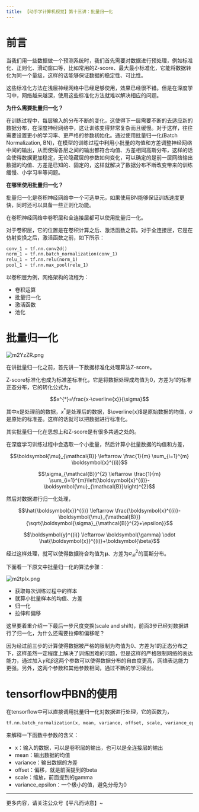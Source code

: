 ```yaml
---
title: 【动手学计算机视觉】第十三讲：批量归一化
---
```


# 前言

当我们用一些数据做一个预测系统时，我们首先需要对数据进行预处理，例如标准化、正则化、滑动窗口等，比如常用的Z-score、最大最小标准化，它能将数据转化为同一个量级，这样的话能够保证数据的稳定性、可比性。

这些标准化方法在浅层神经网络中已经足够使用，效果已经很不错。但是在深度学习中，网络越来越深，使用这些标准化方法就难以解决相应的问题。

<b>为什么需要批量归一化？</b>

在训练过程中，每层输入的分布不断的变化，这使得下一层需要不断的去适应新的数据分布，在深度神经网络中，这让训练变得非常复杂而且缓慢。对于这样，往往需要设置更小的学习率、更严格的参数初始化。通过使用批量归一化(Batch Normalization, BN)，在模型的训练过程中利用小批量的均值和方差调整神经网络中间的输出，从而使得各层之间的输出都符合均值、方差相同高斯分布，这样的话会使得数据更加稳定，无论隐藏层的参数如何变化，可以确定的是前一层网络输出数据的均值、方差是已知的、固定的，这样就解决了数据分布不断改变带来的训练缓慢、小学习率等问题。

<b>在哪里使用批量归一化？</b>

批量归一化是卷积神经网络中一个可选单元，如果使用BN能够保证训练速度更快，同时还可以具备一些正则化功能。

在卷积神经网络中卷积层和全连接层都可以使用批量归一化。

对于卷积层，它的位置是在卷积计算之后、激活函数之前。对于全连接层，它是在仿射变换之后，激活函数之前，如下所示：

```python
conv_1 = tf.nn.conv2d()
norm_1 = tf.nn.batch_normalization(conv_1)
relu_1 = tf.nn.relu(norm_1)
pool_1 = tf.nn.max_pool(relu_1)
```

以卷积层为例，网络架构的流程为：

- 卷积运算
- 批量归一化
- 激活函数
- 池化

# 批量归一化

![m2YzZR.png](https://s2.ax1x.com/2019/08/25/m2YzZR.png)

在讲批量归一化之前，首先讲一下数据标准化处理算法Z-score。

Z-score标准化也成为标准差标准化，它是将数据处理成均值为0，方差为1的标准正态分布，它的转化公式为，

$$x^{*}=\frac{x-\overline{x}}{\sigma}$$

其中$x$是处理前的数据，$x^{*}$是处理后的数据，$\overline{x}$是原始数据的均值，$\sigma$是原始的标准差。这样的话就可以把数据进行标准化。

其实批量归一化在思想上和Z-score是有很多共通之处的。

在深度学习训练过程中会选取一个小批量，然后计算小批量数据的均值和方差，

$$\boldsymbol{\mu}_{\mathcal{B}} \leftarrow \frac{1}{m} \sum_{i=1}^{m} \boldsymbol{x}^{(i)}$$

$$\sigma_{\mathcal{B}}^{2} \leftarrow \frac{1}{m} \sum_{i=1}^{m}\left(\boldsymbol{x}^{(i)}-\boldsymbol{\mu}_{\mathcal{B}}\right)^{2}$$

然后对数据进行归一化处理，

$$\hat{\boldsymbol{x}}^{(i)} \leftarrow \frac{\boldsymbol{x}^{(i)}-\boldsymbol{\mu}_{\mathcal{B}}}{\sqrt{\boldsymbol{\sigma}_{\mathcal{B}}^{2}+\epsilon}}$$

$$\boldsymbol{y}^{(i)} \leftarrow \boldsymbol{\gamma} \odot \hat{\boldsymbol{x}}^{(i)}+\boldsymbol{\beta}$$

经过这样处理，就可以使得数据符合均值为$\boldsymbol{\mu}$、方差为$\sigma_{\mathcal{B}}^{2}$的高斯分布。

下面看一下原文中批量归一化的算法步骤：

![m2tpIx.png](https://s2.ax1x.com/2019/08/25/m2tpIx.png)

- 获取每次训练过程中的样本
- 就算小批量样本的均值、方差
- 归一化
- 拉伸和偏移

这里要着重介绍一下最后一步尺度变换(scale and shift)，前面3步已经对数据进行了归一化，为什么还需要拉伸和偏移呢？

因为经过前三步的计算使得数据被严格的限制为均值为0、方差为1的正态分布之下，这样虽然一定程度上解决了训练困难的问题，但是这样的严格限制网络的表达能力，通过加入$\gamma$和$\beta$这两个参数可以使得数据分布的自由度更高，网络表达能力更强。另外，这两个参数和其他参数相同，通过不断的学习得出。

# tensorflow中BN的使用

在tensorflow中可以直接调用批量归一化对数据进行处理，它的函数为，

```python
tf.nn.batch_normalization(x, mean, variance, offset, scale, variance_epsilon, name=None)
```

来解释一下函数中参数的含义：

- x：输入的数据，可以是卷积层的输出，也可以是全连接层的输出
- mean：输出数据的均值
- variance：输出数据的方差
- offset：偏移，就是前面提到的beta
- scale：缩放，前面提到的gamma
- variance_epsilon：一个极小的值，避免分母为0

---

更多内容，请关注公众号【平凡而诗意】~

